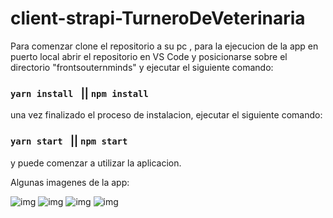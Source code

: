 # client-strapi-TurneroDeVeterinaria

Para comenzar clone el repositorio a su pc , para la ejecucion de la app en puerto local
abrir el repositorio en VS Code y posicionarse sobre el directorio "frontsouternminds" y ejecutar el siguiente comando:

### `yarn install ` || `npm install`

una vez finalizado el proceso de instalacion, ejecutar el siguiente comando:

### `yarn start ` || `npm start`

y puede comenzar a utilizar la aplicacion.

Algunas imagenes de la app:


![img](https://github.com/jonathanvolker/client-strapi-SouthernMinds/blob/main/frontsouthernminds/assets/landingPage.jpg?raw=true)
![img](https://github.com/jonathanvolker/client-strapi-SouthernMinds/blob/main/frontsouthernminds/assets/form1.jpg?raw=true)
![img](https://github.com/jonathanvolker/client-strapi-SouthernMinds/blob/main/frontsouthernminds/assets/form2.jpg?raw=true)
![img](https://github.com/jonathanvolker/client-strapi-SouthernMinds/blob/main/frontsouthernminds/assets/form3.jpg?raw=true)

